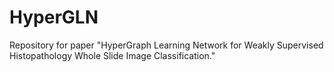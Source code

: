 # HyperGLN
Repository for paper "HyperGraph Learning Network for Weakly Supervised Histopathology Whole Slide Image Classification."
